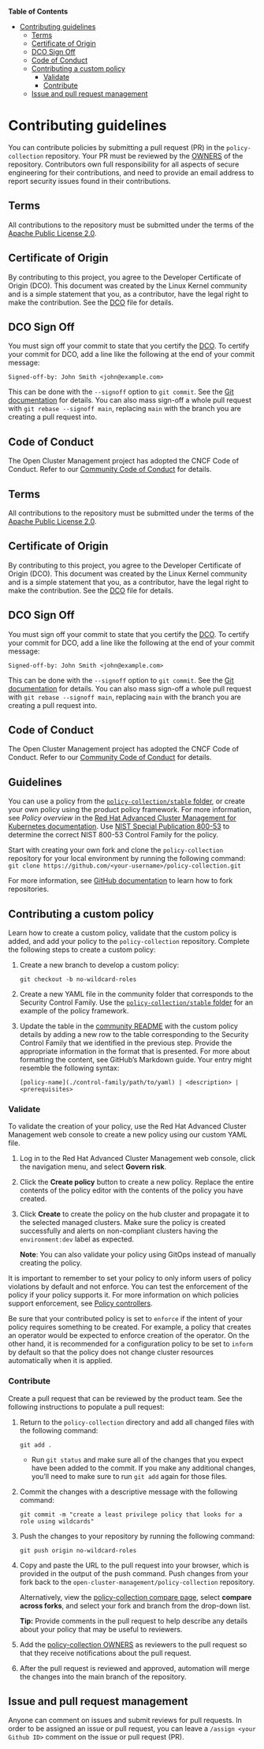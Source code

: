 **Table of Contents**

- [Contributing guidelines](#contributing-guidelines)
    - [Terms](#terms)
    - [Certificate of Origin](#certificate-of-origin)
    - [DCO Sign Off](#dco-sign-off)
    - [Code of Conduct](#code-of-conduct)
    - [Contributing a custom policy](#contributing-a-custom-policy)
      - [Validate](#validate)
      - [Contribute](#contribute)
    - [Issue and pull request management](#issue-and-pull-request-management)

# Contributing guidelines

You can contribute policies by submitting a pull request (PR) in the `policy-collection` repository. Your PR must be reviewed by the [OWNERS](OWNERS) of the repository. Contributors own full responsibility for all aspects of secure engineering for their contributions, and need to provide an email address to report security issues found in their contributions.

## Terms

All contributions to the repository must be submitted under the terms of the [Apache Public License 2.0](https://www.apache.org/licenses/LICENSE-2.0).

## Certificate of Origin

By contributing to this project, you agree to the Developer Certificate of Origin (DCO). This document was created by the Linux Kernel community and is a simple statement that you, as a contributor, have the legal right to make the contribution. See the [DCO](https://github.com/open-cluster-management/community/blob/main/DCO) file for details.

## DCO Sign Off

You must sign off your commit to state that you certify the [DCO](https://github.com/open-cluster-management/community/blob/main/DCO). To certify your commit for DCO, add a line like the following at the end of your commit message:

```
Signed-off-by: John Smith <john@example.com>
```

This can be done with the `--signoff` option to `git commit`. See the [Git documentation](https://git-scm.com/docs/git-commit#Documentation/git-commit.txt--s) for details. You can also mass sign-off a whole pull request with `git rebase --signoff main`, replacing `main` with the branch you are creating a pull request into.

## Code of Conduct

The Open Cluster Management project has adopted the CNCF Code of Conduct. Refer to our [Community Code of Conduct](https://github.com/open-cluster-management/community/blob/main/CODE_OF_CONDUCT.md) for details.

## Terms

All contributions to the repository must be submitted under the terms of the [Apache Public License 2.0](https://www.apache.org/licenses/LICENSE-2.0).

## Certificate of Origin

By contributing to this project, you agree to the Developer Certificate of Origin (DCO). This document was created by the Linux Kernel community and is a simple statement that you, as a contributor, have the legal right to make the contribution. See the [DCO](https://github.com/open-cluster-management/community/blob/main/DCO) file for details.

## DCO Sign Off

You must sign off your commit to state that you certify the [DCO](https://github.com/open-cluster-management/community/blob/main/DCO). To certify your commit for DCO, add a line like the following at the end of your commit message:

```
Signed-off-by: John Smith <john@example.com>
```

This can be done with the `--signoff` option to `git commit`. See the [Git documentation](https://git-scm.com/docs/git-commit#Documentation/git-commit.txt--s) for details. You can also mass sign-off a whole pull request with `git rebase --signoff main`, replacing `main` with the branch you are creating a pull request into.

## Code of Conduct

The Open Cluster Management project has adopted the CNCF Code of Conduct. Refer to our [Community Code of Conduct](https://github.com/open-cluster-management/community/blob/main/CODE_OF_CONDUCT.md) for details.

## Guidelines

You can use a policy from the [`policy-collection/stable` folder](https://github.com/open-cluster-management/policy-collection/tree/main/stable), or create your own policy using the product policy framework. For more information, see _Policy overview_ in the [Red Hat Advanced Cluster Management for Kubernetes documentation](https://access.redhat.com/documentation/en-us/red_hat_advanced_cluster_management_for_kubernetes/2.1/html/security/security#policy-overview). Use [NIST Special Publication 800-53](https://nvd.nist.gov/800-53/Rev4) to determine the correct NIST 800-53 Control Family for the policy.

Start with creating your own fork and clone the `policy-collection` repository for your local environment by running the following command: `git clone https://github.com/<your-username>/policy-collection.git`

For more information, see [GitHub documentation](https://docs.github.com/en/free-pro-team@latest/github/getting-started-with-github/fork-a-repo) to learn how to fork repositories.

## Contributing a custom policy

Learn how to create a custom policy, validate that the custom policy is added, and add your policy to the `policy-collection` repository. Complete the following steps to create a custom policy:

1. Create a new branch to develop a custom policy:
   
   ```
   git checkout -b no-wildcard-roles
   ```

2. Create a new YAML file in the community folder that corresponds to the Security Control Family. Use the [`policy-collection/stable` folder](https://github.com/open-cluster-management/policy-collection/tree/main/stable) for an example of the policy framework.

3. Update the table in the [community README](https://github.com/open-cluster-management/policy-collection/blob/main/community/README.md) with the custom policy details by adding a new row to the table corresponding to the Security Control Family that we identified in the previous step. Provide the appropriate information in the format that is presented. For more about formatting the content, see GitHub’s Markdown guide. Your entry might resemble the following syntax:
  
   ```
   [policy-name](./control-family/path/to/yaml) | <description> | <prerequisites>
   ```
   
### Validate

To validate the creation of your policy, use the Red Hat Advanced Cluster Management web console to create a new policy using our custom YAML file. 

1. Log in to the Red Hat Advanced Cluster Management web console, click the navigation menu, and select **Govern risk**.

2. Click the **Create policy** button to create a new policy. Replace the entire contents of the policy editor with the contents of the policy you have created.

3. Click **Create** to create the policy on the hub cluster and propagate it to the selected managed clusters. Make sure the policy is created successfully and alerts on non-compliant clusters having the `environment:dev` label as expected.

   **Note**: You can also validate your policy using GitOps instead of manually creating the policy.

It is important to remember to set your policy to only inform users of policy violations by default and not enforce. You can test the enforcement of the policy if your policy supports it. For more information on which policies support enforcement, see [Policy controllers](https://access.redhat.com/documentation/en-us/red_hat_advanced_cluster_management_for_kubernetes/2.1/html/security/security#policy-controllers). 

Be sure that your contributed policy is set to `enforce` if the intent of your policy requires something to be created. For example, a policy that creates an operator would be expected to enforce creation of the operator. On the other hand, it is recommended for a configuration policy to be set to `inform` by default so that the policy does not change cluster resources automatically when it is applied.

### Contribute

Create a pull request that can be reviewed by the product team. See the following instructions to populate a pull request: 

1. Return to the `policy-collection` directory and add all changed files with the following command:

   ```
   git add .
   ```

   * Run `git status` and make sure all of the changes that you expect have been added to the commit. If you make any additional changes, you’ll need to make sure to run `git add` again for those files.

2. Commit the changes with a descriptive message with the following command:

   ```
   git commit -m "create a least privilege policy that looks for a role using wildcards"
   ```

3. Push the changes to your repository by running the following command:

   ```
   git push origin no-wildcard-roles
   ```

4. Copy and paste the URL to the pull request into your browser, which is provided in the output of the push command. Push changes from your fork back to the `open-cluster-management/policy-collection` repository.
  
   Alternatively, view the [policy-collection compare page](https://github.com/open-cluster-management/policy-collection/compare), select **compare across forks**, and select your fork and branch from the drop-down list.

   **Tip:** Provide comments in the pull request to help describe any details about your policy that may be useful to reviewers.

5. Add the [policy-collection OWNERS](https://github.com/open-cluster-management/policy-collection/blob/main/OWNERS) as reviewers to the pull request so that they receive notifications about the pull request.

6. After the pull request is reviewed and approved, automation will merge the changes into the main branch of the repository.

## Issue and pull request management

Anyone can comment on issues and submit reviews for pull requests. In order to be assigned an issue or pull request, you can leave a `/assign <your Github ID>` comment on the issue or pull request (PR).
